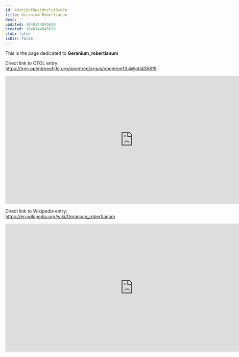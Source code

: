 ```yaml
---
id: 48znj8nf8wsidnclvt8rd7m
title: Geranium Robertianum
desc: ''
updated: 1648144045620
created: 1648144045620
stub: false
isDir: false
---
```

This is the page dedicated to **Geranium_robertianum**


Direct link to OTOL entry: https://tree.opentreeoflife.org/opentree/argus/opentree13.4@ott435815



<html>
    <body>
    <iframe src="https://tree.opentreeoflife.org/opentree/argus/opentree13.4@ott435815"
    width="800" height="400" frameborder="0" allowfullscreen> </iframe>
    </body>
</html>
    


Direct link to Wikipedia entry: https://en.wikipedia.org/wiki/Geranium_robertianum



<html>
    <body>
    <iframe src="https://en.wikipedia.org/wiki/Geranium_robertianum"
    width="800" height="400" frameborder="0" allowfullscreen> </iframe>
    </body>
</html>
    
